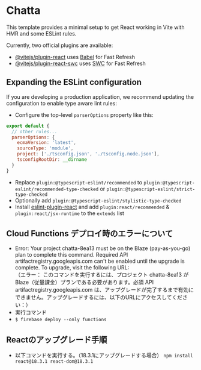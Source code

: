 # Chatta

This template provides a minimal setup to get React working in Vite with HMR and some ESLint rules.

Currently, two official plugins are available:

- [@vitejs/plugin-react](https://github.com/vitejs/vite-plugin-react/blob/main/packages/plugin-react/README.md) uses [Babel](https://babeljs.io/) for Fast Refresh
- [@vitejs/plugin-react-swc](https://github.com/vitejs/vite-plugin-react-swc) uses [SWC](https://swc.rs/) for Fast Refresh

## Expanding the ESLint configuration

If you are developing a production application, we recommend updating the configuration to enable type aware lint rules:

- Configure the top-level `parserOptions` property like this:

```js
export default {
  // other rules...
  parserOptions: {
    ecmaVersion: 'latest',
    sourceType: 'module',
    project: ['./tsconfig.json', './tsconfig.node.json'],
    tsconfigRootDir: __dirname
  }
}
```

- Replace `plugin:@typescript-eslint/recommended` to `plugin:@typescript-eslint/recommended-type-checked` or `plugin:@typescript-eslint/strict-type-checked`
- Optionally add `plugin:@typescript-eslint/stylistic-type-checked`
- Install [eslint-plugin-react](https://github.com/jsx-eslint/eslint-plugin-react) and add `plugin:react/recommended` & `plugin:react/jsx-runtime` to the `extends` list

## Cloud Functions デプロイ時のエラーについて
- Error: Your project chatta-8ea13 must be on the Blaze (pay-as-you-go) plan to complete this command. Required API artifactregistry.googleapis.com can't be enabled until the upgrade is complete. To upgrade, visit the following URL:<br>（エラー： このコマンドを実行するには、プロジェクト chatta-8ea13 が Blaze（従量課金）プランである必要があります。必須 API artifactregistry.googleapis.com は、アップグレードが完了するまで有効にできません。アップグレードするには、以下のURLにアクセスしてください：）
 - 実行コマンド
  - `$ firebase deploy --only functions`

## Reactのアップグレード手順
- 以下コマンドを実行する。（18.3.1にアップグレードする場合）
`npm install react@18.3.1 react-dom@18.3.1`
